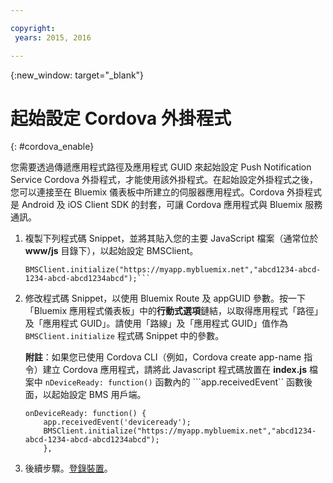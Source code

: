 ```yaml
---

copyright:
 years: 2015, 2016

---
```


{:new_window: target="_blank"}

# 起始設定 Cordova 外掛程式
{: #cordova_enable}

您需要透過傳遞應用程式路徑及應用程式 GUID 來起始設定 Push Notification Service Cordova 外掛程式，才能使用該外掛程式。在起始設定外掛程式之後，您可以連接至在 Bluemix 儀表板中所建立的伺服器應用程式。Cordova 外掛程式是 Android 及 iOS Client SDK 的封套，可讓 Cordova 應用程式與 Bluemix 服務通訊。

1. 複製下列程式碼 Snippet，並將其貼入您的主要 JavaScript 檔案（通常位於 **www/js** 目錄下），以起始設定 BMSClient。

	```
	BMSClient.initialize("https://myapp.mybluemix.net","abcd1234-abcd-1234-abcd-abcd1234abcd");```
1. 修改程式碼 Snippet，以使用 Bluemix Route 及 appGUID 參數。按一下「Bluemix 應用程式儀表板」中的**行動式選項**鏈結，以取得應用程式「路徑」及「應用程式 GUID」。請使用「路線」及「應用程式 GUID」值作為 ```BMSClient.initialize``` 程式碼 Snippet 中的參數。


	**附註**：如果您已使用 Cordova CLI（例如，Cordova create app-name 指令）建立 Cordova 應用程式，請將此 Javascript 程式碼放置在 **index.js** 檔案中 ```nDeviceReady: function()``` 函數內的 ```app.receivedEvent`` 函數後面，以起始設定 BMS 用戶端。

	```
	onDeviceReady: function() {
	    app.receivedEvent('deviceready');
	    BMSClient.initialize("https://myapp.mybluemix.net","abcd1234-abcd-1234-abcd-abcd1234abcd");
	    },
	```
1. 後續步驟。[登錄裝置](t_cordova_register.html)。
